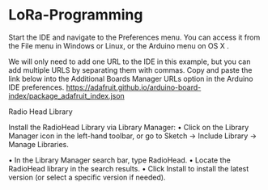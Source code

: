# LoRa-Programming

Start the IDE and navigate to the Preferences menu. You can access it from the File menu
in Windows or Linux, or the Arduino menu on OS X .

We will only need to add one URL to the IDE in this example, but you can add multiple URLS by separating
them with commas. Copy and paste the link below into the Additional Boards Manager URLs option in the
Arduino IDE preferences.
https://adafruit.github.io/arduino-board-index/package_adafruit_index.json

Radio Head Library

Install the RadioHead Library via Library Manager:
• Click on the Library Manager icon in the left-hand toolbar,
or go to Sketch → Include Library → Manage Libraries.

• In the Library Manager search bar, type RadioHead.
• Locate the RadioHead library in the search results.
• Click Install to install the latest version (or select a specific version if needed).
